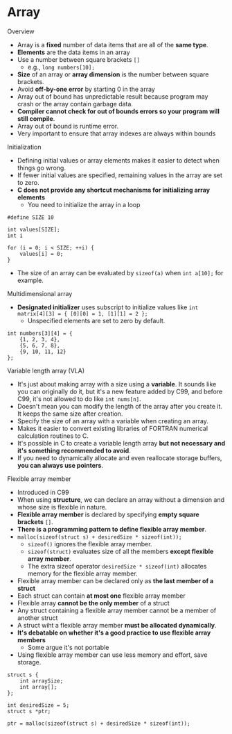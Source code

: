 # Array

Overview
- Array is a **fixed** number of data items that are all of the **same type**.
- **Elements** are the data items in an array
- Use a number between square brackets `[]`
  - e.g., `long numbers[10];`
- **Size** of an array or **array dimension** is the number between square brackets.
- Avoid **off-by-one error** by starting 0 in the array
- Array out of bound has unpredictable result because program may crash or the array contain garbage data.
- **Compiler cannot check for out of bounds errors so your program will still compile**.
- Array out of bound is runtime error.
- Very important to ensure that array indexes are always within bounds

Initialization
- Defining initial values or array elements makes it easier to detect when things go wrong.
- If fewer initial values are specified, remaining values in the array are set to zero.
- **C does not provide any shortcut mechanisms for initializing array elements**
  - You need to initialize the array in a loop

```
#define SIZE 10

int values[SIZE];
int i

for (i = 0; i < SIZE; ++i) {
    values[i] = 0;
}
```

- The size of an array can be evaluated by `sizeof(a)` when `int a[10];` for example.

Multidimensional array
- **Designated initializer** uses subscript to initialize values like `int matrix[4][3] = { [0][0] = 1, [1][1] = 2 };`
  - Unspecified elements are set to zero by default.

```
int numbers[3][4] = {
    {1, 2, 3, 4},
    {5, 6, 7, 8},
    {9, 10, 11, 12}
};
```

Variable length array (VLA)
- It's just about making array with a size using a **variable**. It sounds like you can originally do it, but it's a new feature added by C99, and before C99, it's not allowed to do like `int nums[n]`.
- Doesn't mean you can modify the length of the array after you create it. It keeps the same size after creation.
- Specify the size of an array with a variable when creating an array.
- Makes it easier to convert existing libraries of FORTRAN numerical calculation routines to C.
- It's possible in C to create a variable length array **but not necessary and it's something recommended to avoid**.
- If you need to dynamically allocate and even reallocate storage buffers, **you can always use pointers**.

Flexible array member
- Introduced in C99
- When using **structure**, we can declare an array without a dimension and whose size is flexible in nature.
- **Flexible array member** is declared by specifying **empty square brackets** `[]`.
- **There is a programming pattern to define flexible array member**.
- `malloc(sizeof(struct s) + desiredSize * sizeof(int));`
  - `sizeof()` ignores the flexible array member. 
  - `sizeof(struct)` evaluates size of all the members **except flexible array member**.
  - The extra sizeof operator `desiredSize * sizeof(int)` allocates memory for the flexible array member.
- Flexible array member can be declared only as **the last member of a struct**
- Each struct can contain **at most one** flexible array member
- Flexible array **cannot be the only member** of a struct
- Any struct containing a flexible array member cannot be a member of another struct
- A struct wiht a flexible array member **must be allocated dynamically**.
- **It's debatable on whether it's a good practice to use flexible array members**
  - Some argue it's not portable
- Using flexible array member can use less memory and effort, save storage.

```
struct s {
    int arraySize;
    int array[];
};

int desiredSize = 5;
struct s *ptr;

ptr = malloc(sizeof(struct s) + desiredSize * sizeof(int));
```


